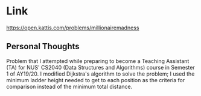 # Link

https://open.kattis.com/problems/millionairemadness

## Personal Thoughts

Problem that I attempted while preparing to become a Teaching Assistant (TA) for NUS' CS2040 (Data Structures and Algorithms) course in Semester 1 of AY19/20. I modified Dijkstra's algorithm to solve the problem; I used the minimum ladder height needed to get to each position as the criteria for comparison instead of the minimum total distance.

